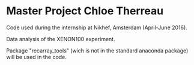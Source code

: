 # Master Project Chloe Therreau 
Code used during the internship at Nikhef, Amsterdam (April-June 2016).

Data analysis of the XENON100 experiment. 

Package "recarray_tools" (wich is not in the standard anaconda package) will be used in the code.
